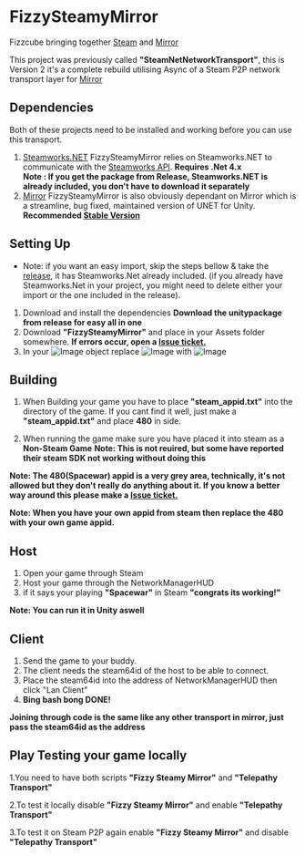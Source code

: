 # FizzySteamyMirror

Fizzcube bringing together [Steam](https://store.steampowered.com/) and [Mirror](https://github.com/vis2k/Mirror)

This project was previously called **"SteamNetNetworkTransport"**, this is Version 2 it's a complete rebuild utilising Async of a Steam P2P network transport layer for [Mirror](https://github.com/vis2k/Mirror)

## Dependencies
Both of these projects need to be installed and working before you can use this transport.
1. [Steamworks.NET](https://github.com/rlabrecque/Steamworks.NET) FizzySteamyMirror relies on Steamworks.NET to communicate with the [Steamworks API](https://partner.steamgames.com/doc/sdk). **Requires .Net 4.x**  
**Note : If you get the package from Release, Steamworks.NET is already included, you don't have to download it separately**
2. [Mirror](https://github.com/vis2k/Mirror) FizzySteamyMirror is also obviously dependant on Mirror which is a streamline, bug fixed, maintained version of UNET for Unity. **Recommended [Stable Version](https://assetstore.unity.com/packages/tools/network/mirror-129321)**

## Setting Up
* Note: if you want an easy import, skip the steps bellow & take the [release](https://github.com/Raystorms/FizzySteamyMirror/releases), it has Steamworks.Net already included. (if you already have Steamworks.Net in your project, you might need to delete either your import or the one included in the release).

1. Download and install the dependencies **Download the unitypackage from release for easy all in one**
2. Download **"FizzySteamyMirror"** and place in your Assets folder somewhere. **If errors occur, open a [Issue ticket.](https://github.com/FizzCube/FizzySteamyMirror/issues)**
3. In your ![Image](http://i.galtrox.com/index.php/s/LX2KPkezLwazrTS/preview) object replace ![Image](http://i.galtrox.com/index.php/s/LTwTTyZLtbmGHY6/preview) with ![Image](http://i.galtrox.com/index.php/s/5PJBqPjJiFdqxG9/preview) 

## Building
1. When Building your game you have to place **"steam_appid.txt"** into the directory of the game. If you cant find it well, just make a **"steam_appid.txt"** and place **480** in side.

2. When running the game make sure you have placed it into steam as a **Non-Steam Game**
**Note: This is not reuired, but some have reported their steam SDK not working without doing this**

**Note: The 480(Spacewar) appid is a very grey area, technically, it's not allowed but they don't really do anything about it.
If you know a better way around this please make a [Issue ticket.](https://github.com/FizzCube/FizzySteamyMirror/issues)**

**Note: When you have your own appid from steam then replace the 480 with your own game appid.**

## Host
1. Open your game through Steam
2. Host your game through the NetworkManagerHUD
3. if it says your playing **"Spacewar"** in Steam **"congrats its working!"**

**Note: You can run it in Unity aswell**

## Client
1. Send the game to your buddy.
2. The client needs the steam64id of the host to be able to connect.
3. Place the steam64id into the address of NetworkManagerHUD then click "Lan Client"
4. **Bing bash bong DONE!**

**Joining through code is the same like any other transport in mirror, just pass the steam64id as the address**

## Play Testing your game locally

1.You need to have both scripts **"Fizzy Steamy Mirror"** and **"Telepathy Transport"**

2.To test it locally disable **"Fizzy Steamy Mirror"** and enable **"Telepathy Transport"**

3.To test it on Steam P2P again enable **"Fizzy Steamy Mirror"** and disable **"Telepathy Transport"**

